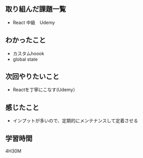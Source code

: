 ## 取り組んだ課題一覧

- React 中級　Udemy

## わかったこと

- カスタムhoook
- global state

## 次回やりたいこと

- Reactを丁寧にこなす(Udemy）

## 感じたこと

- インプットが多いので、定期的にメンテナンスして定着させる

## 学習時間
4H30M
